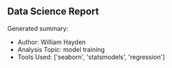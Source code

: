 ## Data Science Report

Generated summary:

- Author: William Hayden
- Analysis Topic: model training
- Tools Used: ['seaborn', 'statsmodels', 'regression']
